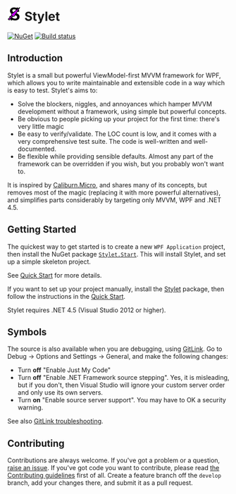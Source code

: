 ![Project Icon](StyletIcon.png) Stylet
======================================

[![NuGet](https://img.shields.io/nuget/v/Stylet.svg)](https://www.nuget.org/packages/Stylet/)
[![Build status](https://ci.appveyor.com/api/projects/status/nqucthach0x6gkil?svg=true)](https://ci.appveyor.com/project/canton7/stylet)

Introduction
------------

Stylet is a small but powerful ViewModel-first MVVM framework for WPF, which allows you to write maintainable and extensible code in a way which is easy to test.
Stylet's aims to:

 - Solve the blockers, niggles, and annoyances which hamper MVVM development without a framework, using simple but powerful concepts.
 - Be obvious to people picking up your project for the first time: there's very little magic
 - Be easy to verify/validate. The LOC count is low, and it comes with a very comprehensive test suite. The code is well-written and well-documented.
 - Be flexible while providing sensible defaults. Almost any part of the framework can be overridden if you wish, but you probably won't want to.


It is inspired by [Caliburn.Micro](http://www.caliburnproject.org/), and shares many of its concepts, but removes most of the magic (replacing it with more powerful alternatives), and simplifies parts considerably by targeting only MVVM, WPF and .NET 4.5.


Getting Started
---------------

The quickest way to get started is to create a new `WPF Application` project, then install the NuGet package [`Stylet.Start`](https://www.nuget.org/packages/Stylet.Start).
This will install Stylet, and set up a simple skeleton project.

See [Quick Start](https://github.com/canton7/Stylet/wiki/Quick-Start) for more details.

If you want to set up your project manually, install the [Stylet](https://www.nuget.org/packages/Stylet) package, then follow the instructions in the [Quick Start](https://github.com/canton7/Stylet/wiki/Quick-Start).

Stylet requires .NET 4.5 (Visual Studio 2012 or higher).


Symbols
------

The source is also available when you are debugging, using [GitLink](https://github.com/GitTools/GitLink).
Go to Debug -> Options and Settings -> General, and make the following changes:

 - Turn **off** "Enable Just My Code"
 - Turn **off** "Enable .NET Framework source stepping". Yes, it is misleading, but if you don't, then Visual Studio will ignore your custom server order and only use its own servers.
 - Turn **on** "Enable source server support". You may have to OK a security warning.

See also [GitLink troubleshooting](https://github.com/GitTools/GitLink#troubleshooting).


Contributing
------------

Contributions are always welcome.
If you've got a problem or a question, [raise an issue](https://github.com/canton7/Stylet/issues).
If you've got code you want to contribute, please read [the Contributing guidelines](https://github.com/canton7/Stylet/wiki/Contributing) first of all.
Create a feature branch off the `develop` branch, add your changes there, and submit it as a pull request.
